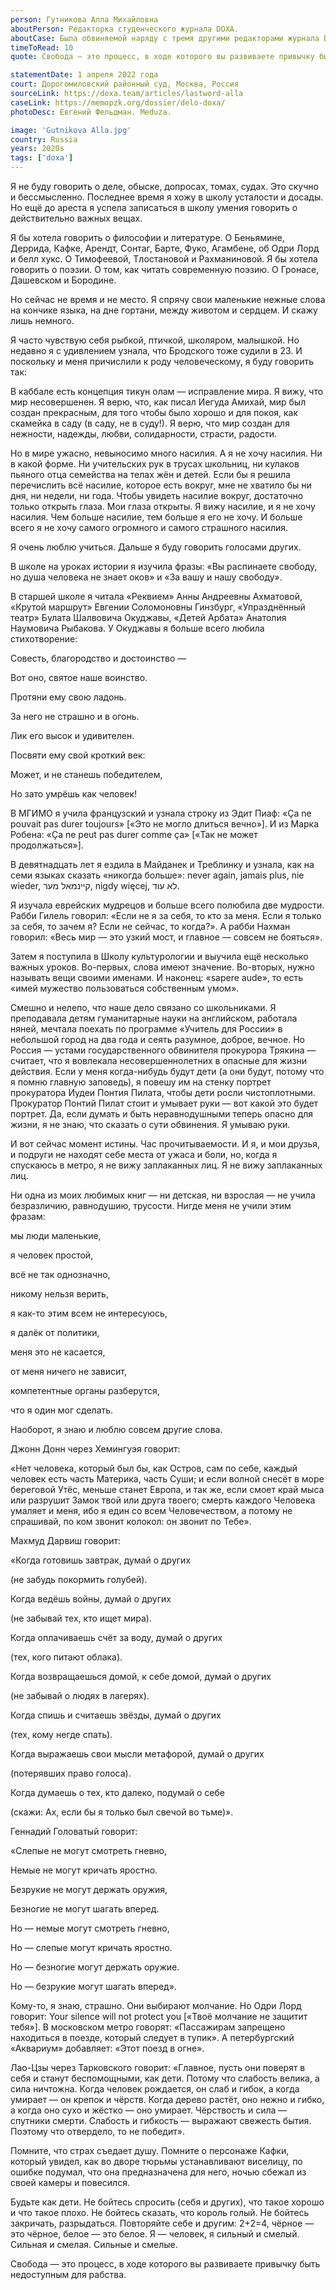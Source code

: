 ```yaml
---
person: Гутникова Алла Михайловна
aboutPerson: Редакторка студенческого журнала DOXA.
aboutCase: Была обвиняемой наряду с тремя другими редакторами журнала DOXA по делу в вовлечении подростков в протесты.
timeToRead: 10
quote: Свобода — это процесс, в ходе которого вы развиваете привычку быть недоступным для рабства

statementDate: 1 апреля 2022 года
court: Дорогомиловский районный суд, Москва, Россия
sourceLink: https://doxa.team/articles/lastword-alla
caseLink: https://memopzk.org/dossier/delo-doxa/
photoDesc: Евгений Фельдман. Meduza.

image: 'Gutnikova Alla.jpg'
country: Russia
years: 2020s
tags: ['doxa']
---
```


Я не буду говорить о деле, обыске, допросах, томах, судах. Это скучно и бессмысленно. Последнее время я хожу в школу усталости и досады. Но ещё до ареста я успела записаться в школу умения говорить о действительно важных вещах.

Я бы хотела говорить о философии и литературе. О Беньямине, Деррида, Кафке, Арендт, Сонтаг, Барте, Фуко, Агамбене, об Одри Лорд и белл хукс. О Тимофеевой, Тлостановой и Рахманиновой. Я бы хотела говорить о поэзии. О том, как читать современную поэзию. О Гронасе, Дашевском и Бородине.

Но сейчас не время и не место. Я спрячу свои маленькие нежные слова на кончике языка, на дне гортани, между животом и сердцем. И скажу лишь немного.

Я часто чувствую себя рыбкой, птичкой, школяром, малышкой. Но недавно я с удивлением узнала, что Бродского тоже судили в 23. И поскольку и меня причислили к роду человеческому, я буду говорить так:

В каббале есть концепция тикун олам — исправление мира. Я вижу, что мир несовершенен. Я верю, что, как писал Иегуда Амихай, мир был создан прекрасным, для того чтобы было хорошо и для покоя, как скамейка в саду (в саду, не в суду!). Я верю, что мир создан для нежности, надежды, любви, солидарности, страсти, радости.

Но в мире ужасно, невыносимо много насилия. А я не хочу насилия. Ни в какой форме. Ни учительских рук в трусах школьниц, ни кулаков пьяного отца семейства на телах жён и детей. Если бы я решила перечислить всё насилие, которое есть вокруг, мне не хватило бы ни дня, ни недели, ни года. Чтобы увидеть насилие вокруг, достаточно только открыть глаза. Мои глаза открыты. Я вижу насилие, и я не хочу насилия. Чем больше насилие, тем больше я его не хочу. И больше всего я не хочу самого огромного и самого страшного насилия.

Я очень люблю учиться. Дальше я буду говорить голосами других.

В школе на уроках истории я изучила фразы: «Вы распинаете свободу, но душа человека не знает оков» и «За вашу и нашу свободу».

В старшей школе я читала «Реквием» Анны Андреевны Ахматовой, «Крутой маршрут» Евгении Соломоновны Гинзбург, «Упразднённый театр» Булата Шалвовича Окуджавы, «Детей Арбата» Анатолия Наумовича Рыбакова. У Окуджавы я больше всего любила стихотворение:

Совесть, благородство и достоинство —

Вот оно, святое наше воинство.

Протяни ему свою ладонь.

За него не страшно и в огонь.

Лик его высок и удивителен.

Посвяти ему свой кроткий век:

Может, и не станешь победителем,

Но зато умрёшь как человек!

В МГИМО я учила французский и узнала строку из Эдит Пиаф: «Ça ne pouvait pas durer toujours» [«Это не могло длиться вечно»]. И из Марка Робена: «Ça ne peut pas durer comme ça» [«Так не может продолжаться»].

В девятнадцать лет я ездила в Майданек и Треблинку и узнала, как на семи языках сказать «никогда больше»: never again, jamais plus, nie wieder, קיינמאל מער, nigdy więcej, לא עוד.

Я изучала еврейских мудрецов и больше всего полюбила две мудрости. Рабби Гилель говорил: «Если не я за себя, то кто за меня. Если я только за себя, то зачем я? Если не сейчас, то когда?». А рабби Нахман говорил: «Весь мир — это узкий мост, и главное — совсем не бояться».

Затем я поступила в Школу культурологии и выучила ещё несколько важных уроков. Во-первых, слова имеют значение. Во-вторых, нужно называть вещи своими именами. И наконец: «sapere aude», то есть «имей мужество пользоваться собственным умом».

Смешно и нелепо, что наше дело связано со школьниками. Я преподавала детям гуманитарные науки на английском, работала няней, мечтала поехать по программе «Учитель для России» в небольшой город на два года и сеять разумное, доброе, вечное. Но Россия — устами государственного обвинителя прокурора Трякина — считает, что я вовлекала несовершеннолетних в опасные для жизни действия. Если у меня когда-нибудь будут дети (а они будут, потому что я помню главную заповедь), я повешу им на стенку портрет прокуратора Иудеи Понтия Пилата, чтобы дети росли чистоплотными. Прокуратор Понтий Пилат стоит и умывает руки — вот какой это будет портрет. Да, если думать и быть неравнодушными теперь опасно для жизни, я не знаю, что сказать о сути обвинения. Я умываю руки.

И вот сейчас момент истины. Час прочитываемости. И я, и мои друзья, и подруги не находят себе места от ужаса и боли, но, когда я спускаюсь в метро, я не вижу заплаканных лиц. Я не вижу заплаканных лиц.

Ни одна из моих любимых книг — ни детская, ни взрослая — не учила безразличию, равнодушию, трусости. Нигде меня не учили этим фразам:

мы люди маленькие,

я человек простой,

всё не так однозначно,

никому нельзя верить,

я как-то этим всем не интересуюсь,

я далёк от политики,

меня это не касается,

от меня ничего не зависит,

компетентные органы разберутся,

что я один мог сделать.

Наоборот, я знаю и люблю совсем другие слова.

Джонн Донн через Хемингуэя говорит:

«Нет человека, который был бы, как Остров, сам по себе, каждый человек есть часть Материка, часть Суши; и если волной снесёт в море береговой Утёс, меньше станет Европа, и так же, если смоет край мыса или разрушит Замок твой или друга твоего; смерть каждого Человека умаляет и меня, ибо я един со всем Человечеством, а потому не спрашивай, по ком звонит колокол: он звонит по Тебе».

Махмуд Дарвиш говорит:

«Когда готовишь завтрак, думай о других

(не забудь покормить голубей).

Когда ведёшь войны, думай о других

(не забывай тех, кто ищет мира).

Когда оплачиваешь счёт за воду, думай о других

(тех, кого питают облака).

Когда возвращаешься домой, к себе домой, думай о других

(не забывай о людях в лагерях).

Когда спишь и считаешь звёзды, думай о других

(тех, кому негде спать).

Когда выражаешь свои мысли метафорой, думай о других

(потерявших право голоса).

Когда думаешь о тех, кто далеко, подумай о себе

(скажи: Ах, если бы я только был свечой во тьме)».

Геннадий Головатый говорит:

«Слепые не могут смотреть гневно,

Немые не могут кричать яростно.

Безрукие не могут держать оружия,

Безногие не могут шагать вперед.

Но — немые могут смотреть гневно,

Но — слепые могут кричать яростно.

Но — безногие могут держать оружие.

Но — безрукие могут шагать вперед».

Кому-то, я знаю, страшно. Они выбирают молчание. Но Одри Лорд говорит: Your silence will not protect you [«Твоё молчание не защитит тебя»]. В московском метро говорят: «Пассажирам запрещено находиться в поезде, который следует в тупик». А петербургский «Аквариум» добавляет: «Этот поезд в огне».

Лао-Цзы через Тарковского говорит: «Главное, пусть они поверят в себя и станут беспомощными, как дети. Потому что слабость велика, а сила ничтожна. Когда человек рождается, он слаб и гибок, а когда умирает — он крепок и чёрств. Когда дерево растёт, оно нежно и гибко, а когда оно сухо и жёстко — оно умирает. Чёрствость и сила — спутники смерти. Слабость и гибкость — выражают свежесть бытия. Поэтому что отвердело, то не победит».

Помните, что страх съедает душу. Помните о персонаже Кафки, который увидел, как во дворе тюрьмы устанавливают виселицу, по ошибке подумал, что она предназначена для него, ночью сбежал из своей камеры и повесился.

Будьте как дети. Не бойтесь спросить (себя и других), что такое хорошо и что такое плохо. Не бойтесь сказать, что король голый. Не бойтесь закричать, разрыдаться. Повторяйте себе и другим: 2+2=4, чёрное — это чёрное, белое — это белое. Я — человек, я сильный и смелый. Сильная и смелая. Сильные и смелые.

Свобода — это процесс, в ходе которого вы развиваете привычку быть недоступным для рабства.